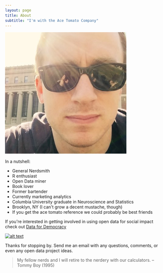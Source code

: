 ```yaml
---
layout: page
title: About
subtitle: "I'm with the Ace Tomato Company"
---
```

![it me](img/bpic.jpg)

In a nutshell:
- General Nerdsmith
- R enthusiast 
- Open Data miner
- Book lover 
- Former bartender
- Currently marketing analytics
- Columbia University graduate in Neuroscience and Statistics
- Brooklyn, NY (I can't grow a decent mustache, though)
- If you get the ace tomato reference we could probably be best friends

If you're interested in getting involved in using open data for social impact check out [Data for Democracy](https://datafordemocracy.org/)

[![alt text](https://data4democracy.github.io/datafordemocracy.org/images/data-dem-logo-stacked-grey.png "Data for Democracy")](https://datafordemocracy.org/)

Thanks for stopping by. Send me an email with any questions, comments, or even any open data project ideas.

>My fellow nerds and I will retire to the nerdery with our calculators. – Tommy Boy (1995)
